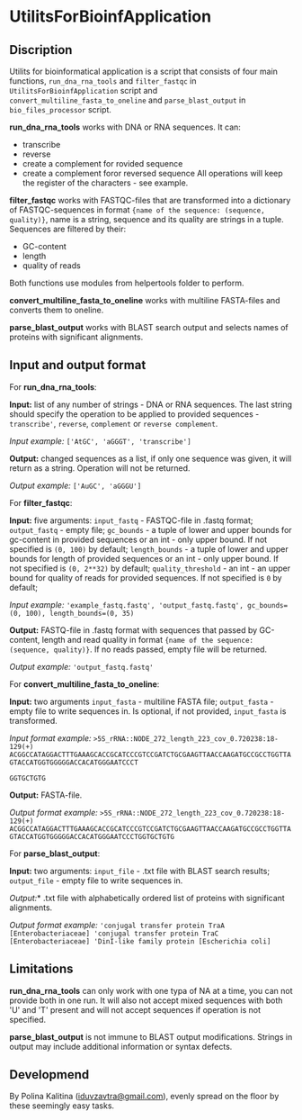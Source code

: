 # UtilitsForBioinfApplication 

## Discription
Utilits for bioinformatical application is a script that consists of four main functions, `run_dna_rna_tools` and `filter_fastqc` in `UtilitsForBioinfApplication` script and `convert_multiline_fasta_to_oneline` and `parse_blast_output` in `bio_files_processor` script.

**run_dna_rna_tools** works with DNA or RNA sequences. 
It can:
 - transcribe
 - reverse
 - create a complement for rovided sequence
 - create a complement foror reversed sequence
All operations will keep the register of the characters - see example.

**filter_fastqc** works with FASTQC-files that are transformed into a dictionary of FASTQC-sequences in format `{name of the sequence: (sequence, quality)}`, name is a string, sequence and its quality are strings in a tuple.
Sequences are filtered by their:
 - GC-content
 - length
 - quality of reads

Both functions use modules from helpertools folder to perform.

**convert_multiline_fasta_to_oneline** works with multiline FASTA-files and converts them to oneline.

**parse_blast_output** works with BLAST search output and selects names of proteins with significant alignments.

## Input and output format

For **run_dna_rna_tools**:

**Input:** list of any number of strings - DNA or RNA sequences. The last string should specify the operation to be applied to provided sequences - `transcribe'`, `reverse`, `complement` or `reverse complement`.

*Input example:* `['AtGC', 'aGGGT', 'transcribe']`

**Output:** changed sequences as a list, if only one sequence was given, it will return as a string. Operation will not be returned.

*Output example:* `['AuGC', 'aGGGU']` 

For **filter_fastqc**:

**Input:** five arguments:
`input_fastq` - FASTQC-file in .fastq format;
`output_fastq` - empty file;
`gc_bounds` - a tuple of lower and upper bounds for gc-content in provided sequences or an int - only upper bound. If not specified is `(0, 100)` by default;
`length_bounds` - a tuple of lower and upper bounds for length of provided sequences or an int - only upper bound. If not specified is `(0, 2**32)` by default;
`quality_threshold` - an int - an upper bound for quality of reads for provided sequences. If not specified is `0` by default;

*Input example:* `'example_fastq.fastq', 'output_fastq.fastq', gc_bounds=(0, 100), length_bounds=(0, 35)`

**Output:** FASTQ-file in .fastq format with sequences that passed by GC-content, length and read quality in format `{name of the sequence: (sequence, quality)}`. If no reads passed, empty file will be returned.

*Output example:* `'output_fastq.fastq'`

For **convert_multiline_fasta_to_oneline**:

**Input:** two arguments
`input_fasta` - multiline FASTA file;
`output_fasta` - empty file to write sequences in. Is optional, if not provided, `input_fasta` is transformed.

*Input format example:*
`>5S_rRNA::NODE_272_length_223_cov_0.720238:18-129(+)
ACGGCCATAGGACTTTGAAAGCACCGCATCCCGTCCGATCTGCGAAGTTAACCAAGATGCCGCCTGGTTAGTACCATGGTGGGGGACCACATGGGAATCCCT`

`GGTGCTGTG`

**Output:** FASTA-file.

*Output format example:* 
`>5S_rRNA::NODE_272_length_223_cov_0.720238:18-129(+)
ACGGCCATAGGACTTTGAAAGCACCGCATCCCGTCCGATCTGCGAAGTTAACCAAGATGCCGCCTGGTTAGTACCATGGTGGGGGACCACATGGGAATCCCTGGTGCTGTG`

For **parse_blast_output**:

**Input:** two arguments:
`input_file` - .txt file with BLAST search results;
`output_file` - empty file to write sequences in.

*Output:** .txt file with alphabetically ordered list of proteins with significant alignments.

*Output format example:* 
`'conjugal transfer protein TraA [Enterobacteriaceae]
 'conjugal transfer protein TraC [Enterobacteriaceae]
 'DinI-like family protein [Escherichia coli]`


## Limitations
**run_dna_rna_tools** can only work with one typa of NA at a time, you can not provide both in one run. It will also not accept mixed sequences with both 'U' and 'T' present and will not accept sequences if operation is not specified.

**parse_blast_output** is not immune to BLAST output modifications. Strings in output may include additional information or syntax defects.
## Developmend
By Polina Kalitina (iduvzavtra@gmail.com), evenly spread on the floor by these seemingly easy tasks.

